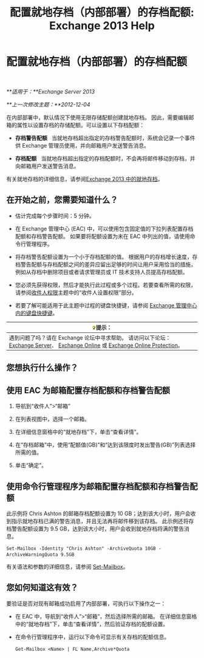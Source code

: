 ﻿---
title: '配置就地存档（内部部署）的存档配额: Exchange 2013 Help'
TOCTitle: 配置就地存档（内部部署）的存档配额
ms:assetid: f10e77c7-e1d4-415a-bef9-cb3f00e74c34
ms:mtpsurl: https://technet.microsoft.com/zh-cn/library/Ee633489(v=EXCHG.150)
ms:contentKeyID: 50556697
ms.date: 01/11/2018
mtps_version: v=EXCHG.150
ms.translationtype: HT
---

# 配置就地存档（内部部署）的存档配额

 

_**适用于：**Exchange Server 2013_

_**上一次修改主题：**2012-12-04_

在内部部署中，默认情况下使用无限存储配额创建就地存档。 因此，需要编辑邮箱的属性以设置存档的存储配额。可以设置以下存档配额：

  - **存档警告配额**   当就地存档超出指定的存档警告配额时，系统会记录一个事件供 Exchange 管理员使用，并向邮箱用户发送警告消息。

  - **存档配额**   当就地存档超出指定的存档配额时，不会再将邮件移动到存档，并向邮箱用户发送警告消息。

有关就地存档的详细信息，请参阅[Exchange 2013 中的就地存档](in-place-archiving-in-exchange-2013-exchange-2013-help.md)。

## 在开始之前，您需要知道什么？

  - 估计完成每个步骤时间：5 分钟。

  - 在 Exchange 管理中心 (EAC) 中，可以使用包含固定值的下拉列表配置存档配额和存档警告配额。 如果要将配额设置为未在 EAC 中列出的值，请使用命令行管理程序。

  - 将存档警告配额设置为一个小于存档配额的值。 根据用户的存档增长速度，存档警告配额与存档配额之间的差异应留出足够的时间让用户采用恰当的措施，例如从存档中删除项目或者请求管理员或 IT 技术支持人员提高存档配额。

  - 您必须先获得权限，然后才能执行此过程或多个过程。若要查看所需的权限，请参阅[收件人权限](recipients-permissions-exchange-2013-help.md)主题中的“收件人设置权限”部分。

  - 若要了解可能适用于此主题中过程的键盘快捷键，请参阅 [Exchange 管理中心内的键盘快捷键](keyboard-shortcuts-in-the-exchange-admin-center-exchange-online-protection-help.md)。

<table>
<thead>
<tr class="header">
<th><img src="images/Bb124558.tip(EXCHG.150).gif" title="提示" alt="提示" />提示：</th>
</tr>
</thead>
<tbody>
<tr class="odd">
<td>遇到问题了吗？请在 Exchange 论坛中寻求帮助。 请访问以下论坛：<a href="https://go.microsoft.com/fwlink/p/?linkid=60612">Exchange Server</a>、 <a href="https://go.microsoft.com/fwlink/p/?linkid=267542">Exchange Online</a> 或 <a href="https://go.microsoft.com/fwlink/p/?linkid=285351">Exchange Online Protection</a>。</td>
</tr>
</tbody>
</table>


## 您想执行什么操作？

## 使用 EAC 为邮箱配置存档配额和存档警告配额

1.  导航到“收件人”\>“邮箱”

2.  在列表视图中，选择一个邮箱。

3.  在详细信息窗格中的“就地存档”下，单击“查看详情”。

4.  在“存档邮箱”中，使用“配额值(GB)”和“达到该限度时发出警告(GB)”列表选择所需的值。

5.  单击“确定”。

## 使用命令行管理程序为邮箱配置存档配额和存档警告配额

此示例将 Chris Ashton 的邮箱存档配额设置为 10 GB；达到该大小时，用户会收到指示就地存档已满的警告消息，并且无法再将邮件移到该存档。 此示例还将存档警告配额设置为 9.5 GB，达到该大小时，用户会收到就地存档将满的警告消息。

    Set-Mailbox -Identity "Chris Ashton" -ArchiveQuota 10GB -ArchiveWarningQuota 9.5GB

有关语法和参数的详细信息，请参阅 [Set-Mailbox](https://technet.microsoft.com/zh-cn/library/bb123981\(v=exchg.150\))。

## 您如何知道这有效？

要验证是否对现有邮箱成功启用了内部部署，可执行以下操作之一：

  - 在 EAC 中，导航到“收件人”\>“邮箱”，然后选择所需的邮箱。 在详细信息窗格中的“就地存档”下，单击“查看详情”，然后验证存档的配额设置。

  - 在命令行管理程序中，运行以下命令可显示有关存档的配额信息。
    
        Get-Mailbox <Name> | FL Name,Archive*Quota

